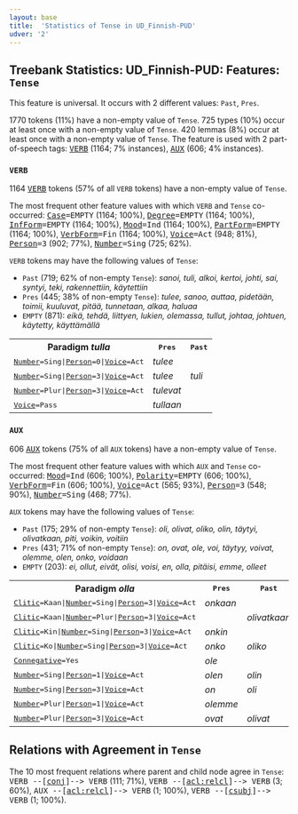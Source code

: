 ```yaml
---
layout: base
title:  'Statistics of Tense in UD_Finnish-PUD'
udver: '2'
---
```


## Treebank Statistics: UD_Finnish-PUD: Features: `Tense`

This feature is universal.
It occurs with 2 different values: `Past`, `Pres`.

1770 tokens (11%) have a non-empty value of `Tense`.
725 types (10%) occur at least once with a non-empty value of `Tense`.
420 lemmas (8%) occur at least once with a non-empty value of `Tense`.
The feature is used with 2 part-of-speech tags: <tt><a href="fi_pud-pos-VERB.html">VERB</a></tt> (1164; 7% instances), <tt><a href="fi_pud-pos-AUX.html">AUX</a></tt> (606; 4% instances).

### `VERB`

1164 <tt><a href="fi_pud-pos-VERB.html">VERB</a></tt> tokens (57% of all `VERB` tokens) have a non-empty value of `Tense`.

The most frequent other feature values with which `VERB` and `Tense` co-occurred: <tt><a href="fi_pud-feat-Case.html">Case</a></tt><tt>=EMPTY</tt> (1164; 100%), <tt><a href="fi_pud-feat-Degree.html">Degree</a></tt><tt>=EMPTY</tt> (1164; 100%), <tt><a href="fi_pud-feat-InfForm.html">InfForm</a></tt><tt>=EMPTY</tt> (1164; 100%), <tt><a href="fi_pud-feat-Mood.html">Mood</a></tt><tt>=Ind</tt> (1164; 100%), <tt><a href="fi_pud-feat-PartForm.html">PartForm</a></tt><tt>=EMPTY</tt> (1164; 100%), <tt><a href="fi_pud-feat-VerbForm.html">VerbForm</a></tt><tt>=Fin</tt> (1164; 100%), <tt><a href="fi_pud-feat-Voice.html">Voice</a></tt><tt>=Act</tt> (948; 81%), <tt><a href="fi_pud-feat-Person.html">Person</a></tt><tt>=3</tt> (902; 77%), <tt><a href="fi_pud-feat-Number.html">Number</a></tt><tt>=Sing</tt> (725; 62%).

`VERB` tokens may have the following values of `Tense`:

* `Past` (719; 62% of non-empty `Tense`): <em>sanoi, tuli, alkoi, kertoi, johti, sai, syntyi, teki, rakennettiin, käytettiin</em>
* `Pres` (445; 38% of non-empty `Tense`): <em>tulee, sanoo, auttaa, pidetään, toimii, kuuluvat, pitää, tunnetaan, alkaa, haluaa</em>
* `EMPTY` (871): <em>eikä, tehdä, liittyen, lukien, olemassa, tullut, johtaa, johtuen, käytetty, käyttämällä</em>

<table>
  <tr><th>Paradigm <i>tulla</i></th><th><tt>Pres</tt></th><th><tt>Past</tt></th></tr>
  <tr><td><tt><tt><a href="fi_pud-feat-Number.html">Number</a></tt><tt>=Sing</tt>|<tt><a href="fi_pud-feat-Person.html">Person</a></tt><tt>=0</tt>|<tt><a href="fi_pud-feat-Voice.html">Voice</a></tt><tt>=Act</tt></tt></td><td><em>tulee</em></td><td></td></tr>
  <tr><td><tt><tt><a href="fi_pud-feat-Number.html">Number</a></tt><tt>=Sing</tt>|<tt><a href="fi_pud-feat-Person.html">Person</a></tt><tt>=3</tt>|<tt><a href="fi_pud-feat-Voice.html">Voice</a></tt><tt>=Act</tt></tt></td><td><em>tulee</em></td><td><em>tuli</em></td></tr>
  <tr><td><tt><tt><a href="fi_pud-feat-Number.html">Number</a></tt><tt>=Plur</tt>|<tt><a href="fi_pud-feat-Person.html">Person</a></tt><tt>=3</tt>|<tt><a href="fi_pud-feat-Voice.html">Voice</a></tt><tt>=Act</tt></tt></td><td><em>tulevat</em></td><td></td></tr>
  <tr><td><tt><tt><a href="fi_pud-feat-Voice.html">Voice</a></tt><tt>=Pass</tt></tt></td><td><em>tullaan</em></td><td></td></tr>
</table>

### `AUX`

606 <tt><a href="fi_pud-pos-AUX.html">AUX</a></tt> tokens (75% of all `AUX` tokens) have a non-empty value of `Tense`.

The most frequent other feature values with which `AUX` and `Tense` co-occurred: <tt><a href="fi_pud-feat-Mood.html">Mood</a></tt><tt>=Ind</tt> (606; 100%), <tt><a href="fi_pud-feat-Polarity.html">Polarity</a></tt><tt>=EMPTY</tt> (606; 100%), <tt><a href="fi_pud-feat-VerbForm.html">VerbForm</a></tt><tt>=Fin</tt> (606; 100%), <tt><a href="fi_pud-feat-Voice.html">Voice</a></tt><tt>=Act</tt> (565; 93%), <tt><a href="fi_pud-feat-Person.html">Person</a></tt><tt>=3</tt> (548; 90%), <tt><a href="fi_pud-feat-Number.html">Number</a></tt><tt>=Sing</tt> (468; 77%).

`AUX` tokens may have the following values of `Tense`:

* `Past` (175; 29% of non-empty `Tense`): <em>oli, olivat, oliko, olin, täytyi, olivatkaan, piti, voikin, voitiin</em>
* `Pres` (431; 71% of non-empty `Tense`): <em>on, ovat, ole, voi, täytyy, voivat, olemme, olen, onko, voidaan</em>
* `EMPTY` (203): <em>ei, ollut, eivät, olisi, voisi, en, olla, pitäisi, emme, olleet</em>

<table>
  <tr><th>Paradigm <i>olla</i></th><th><tt>Pres</tt></th><th><tt>Past</tt></th></tr>
  <tr><td><tt><tt><a href="fi_pud-feat-Clitic.html">Clitic</a></tt><tt>=Kaan</tt>|<tt><a href="fi_pud-feat-Number.html">Number</a></tt><tt>=Sing</tt>|<tt><a href="fi_pud-feat-Person.html">Person</a></tt><tt>=3</tt>|<tt><a href="fi_pud-feat-Voice.html">Voice</a></tt><tt>=Act</tt></tt></td><td><em>onkaan</em></td><td></td></tr>
  <tr><td><tt><tt><a href="fi_pud-feat-Clitic.html">Clitic</a></tt><tt>=Kaan</tt>|<tt><a href="fi_pud-feat-Number.html">Number</a></tt><tt>=Plur</tt>|<tt><a href="fi_pud-feat-Person.html">Person</a></tt><tt>=3</tt>|<tt><a href="fi_pud-feat-Voice.html">Voice</a></tt><tt>=Act</tt></tt></td><td></td><td><em>olivatkaan</em></td></tr>
  <tr><td><tt><tt><a href="fi_pud-feat-Clitic.html">Clitic</a></tt><tt>=Kin</tt>|<tt><a href="fi_pud-feat-Number.html">Number</a></tt><tt>=Sing</tt>|<tt><a href="fi_pud-feat-Person.html">Person</a></tt><tt>=3</tt>|<tt><a href="fi_pud-feat-Voice.html">Voice</a></tt><tt>=Act</tt></tt></td><td><em>onkin</em></td><td></td></tr>
  <tr><td><tt><tt><a href="fi_pud-feat-Clitic.html">Clitic</a></tt><tt>=Ko</tt>|<tt><a href="fi_pud-feat-Number.html">Number</a></tt><tt>=Sing</tt>|<tt><a href="fi_pud-feat-Person.html">Person</a></tt><tt>=3</tt>|<tt><a href="fi_pud-feat-Voice.html">Voice</a></tt><tt>=Act</tt></tt></td><td><em>onko</em></td><td><em>oliko</em></td></tr>
  <tr><td><tt><tt><a href="fi_pud-feat-Connegative.html">Connegative</a></tt><tt>=Yes</tt></tt></td><td><em>ole</em></td><td></td></tr>
  <tr><td><tt><tt><a href="fi_pud-feat-Number.html">Number</a></tt><tt>=Sing</tt>|<tt><a href="fi_pud-feat-Person.html">Person</a></tt><tt>=1</tt>|<tt><a href="fi_pud-feat-Voice.html">Voice</a></tt><tt>=Act</tt></tt></td><td><em>olen</em></td><td><em>olin</em></td></tr>
  <tr><td><tt><tt><a href="fi_pud-feat-Number.html">Number</a></tt><tt>=Sing</tt>|<tt><a href="fi_pud-feat-Person.html">Person</a></tt><tt>=3</tt>|<tt><a href="fi_pud-feat-Voice.html">Voice</a></tt><tt>=Act</tt></tt></td><td><em>on</em></td><td><em>oli</em></td></tr>
  <tr><td><tt><tt><a href="fi_pud-feat-Number.html">Number</a></tt><tt>=Plur</tt>|<tt><a href="fi_pud-feat-Person.html">Person</a></tt><tt>=1</tt>|<tt><a href="fi_pud-feat-Voice.html">Voice</a></tt><tt>=Act</tt></tt></td><td><em>olemme</em></td><td></td></tr>
  <tr><td><tt><tt><a href="fi_pud-feat-Number.html">Number</a></tt><tt>=Plur</tt>|<tt><a href="fi_pud-feat-Person.html">Person</a></tt><tt>=3</tt>|<tt><a href="fi_pud-feat-Voice.html">Voice</a></tt><tt>=Act</tt></tt></td><td><em>ovat</em></td><td><em>olivat</em></td></tr>
</table>

## Relations with Agreement in `Tense`

The 10 most frequent relations where parent and child node agree in `Tense`:
<tt>VERB --[<tt><a href="fi_pud-dep-conj.html">conj</a></tt>]--> VERB</tt> (111; 71%),
<tt>VERB --[<tt><a href="fi_pud-dep-acl-relcl.html">acl:relcl</a></tt>]--> VERB</tt> (3; 60%),
<tt>AUX --[<tt><a href="fi_pud-dep-acl-relcl.html">acl:relcl</a></tt>]--> VERB</tt> (1; 100%),
<tt>VERB --[<tt><a href="fi_pud-dep-csubj.html">csubj</a></tt>]--> VERB</tt> (1; 100%).

